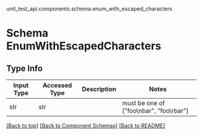 unit_test_api.components.schema.enum_with_escaped_characters
# Schema EnumWithEscapedCharacters

## Type Info
Input Type | Accessed Type | Description | Notes
------------ | ------------- | ------------- | -------------
str | str |  | must be one of ["foo\nbar", "foo\rbar"]

[[Back to top]](#top) [[Back to Component Schemas]](../../../README.md#Component-Schemas) [[Back to README]](../../../README.md)
